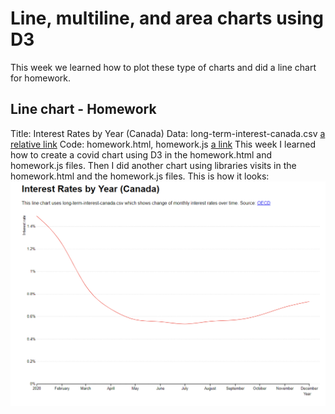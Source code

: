 # Line, multiline, and area charts using D3

This week we learned how to plot these type of charts and did a line chart for homework.

## Line chart - Homework
Title: Interest Rates by Year (Canada)
Data: long-term-interest-canada.csv [a relative link](long-term-interest-canada.csv)
Code: homework.html, homework.js [a link](https://rodslzr.github.io/CAPP30239_FA22/week_04/homework.html)
This week I learned how to create a covid chart using D3 in the homework.html and homework.js files. Then I did another chart using libraries visits in the homework.html and the homework.js files. This is how it looks:
![Canada_interest_rates](Canada_int_rts.png)
